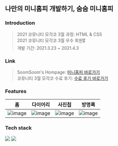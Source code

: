## 나만의 미니홈피 개발하기, 숨숨 미니홈피

### Introduction
> 2021 코뮤니티 모각코 3월 과정: HTML & CSS <br />
> 2021 코뮤니티 모각코 3월 우수 회원🎖️ <br />
> 개발 기간: 2021.3.23 ~ 2021.4.3 <br />

### Link
> SoomSoom's Hompage: [미니홈피 바로가기](https://otcroz.github.io/comunity_mini-homepage/%EB%AF%B8%EB%8B%88%ED%99%88%ED%94%BC_%ED%99%88.html) <br />
> 코뮤니티 3월 모각코 수료 후기: [수료 후기 바로가기](https://cafe.naver.com/codeuniv?iframe_url_utf8=%2FArticleRead.nhn%253Fclubid%3D30026525%2526articleid%3D21302)

### Features
| 홈 | 다이어리 | 사진첩 | 방명록 |
| :-----: | :-----: | :-----: | :-----: |
| ![image](https://github.com/otcroz/comunity_mini-homepage/assets/79989242/e102d48f-d2bb-457d-b293-99891ee65110) | ![image](https://github.com/otcroz/comunity_mini-homepage/assets/79989242/a0228b19-2d14-4027-9bdd-220a1a76d9f1) | ![image](https://github.com/otcroz/comunity_mini-homepage/assets/79989242/9f67385e-b59b-4a07-8d0f-d8b1e76fcb9d) | ![image](https://github.com/otcroz/comunity_mini-homepage/assets/79989242/0b170ea0-81d9-4ed5-9d16-060316702f28) |

### Tech stack

<img src="https://img.shields.io/badge/HTML5-E34F26?style=flat-square&logo=html5&logoColor=white"/> <img src="https://img.shields.io/badge/CSS3-1572B6?style=flat-square&logo=css3&logoColor=white"/>
